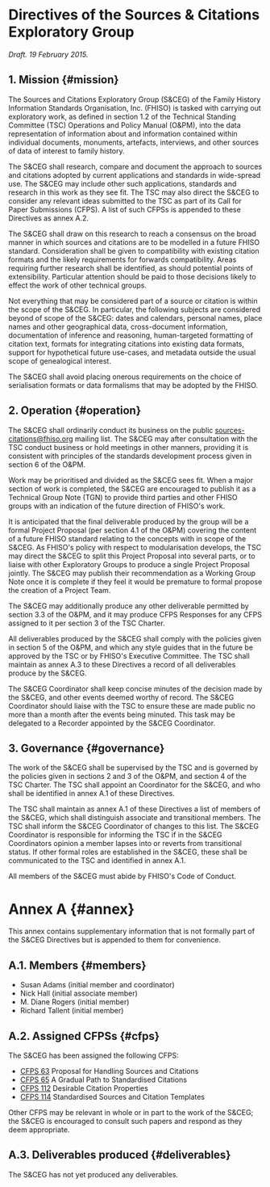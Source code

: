 Directives of the Sources & Citations Exploratory Group
=======================================================

*Draft. 19 February 2015.*

1\.  Mission							{#mission}
------------

The Sources and Citations Exploratory Group (S&CEG) of the Family History
Information Standards Organisation, Inc. (FHISO) is tasked with carrying
out exploratory work, as defined in section 1.2 of the Technical
Standing Committee (TSC) Operations and Policy Manual (O&PM), into the 
data representation of information about and information contained within 
individual documents, monuments, artefacts, interviews, and other sources
of data of interest to family history.

The S&CEG shall research, compare and document the approach to sources and 
citations adopted by current applications and standards in wide-spread
use.  The S&CEG may include other such applications, standards and
research in this work as they see fit.  The TSC may also direct the S&CEG
to consider any relevant ideas submitted to the TSC as part of its Call
for Paper Submissions (CFPS).  A list of such CFPSs is appended to these
Directives as annex A.2.

The S&CEG shall draw on this research to reach a consensus on the broad
manner in which sources and citations are to be modelled in a future FHISO
standard.  Consideration shall be given to compatibility with existing
citation formats and the likely requirements for forwards compatibility.
Areas requiring further research shall be identified, as should potential 
points of extensibility.  Particular attention should be paid to those 
decisions likely to effect the work of other technical groups.

Not everything that may be considered part of a source or citation is
within the scope of the S&CEG.  In particular, the following subjects are
considered beyond of scope of the S&CEG: dates and calendars, personal names,
place names and other geographical data, cross-document information,
documentation of inference and reasoning, human-targeted formatting of 
citation text, formats for integrating citations into existing data formats, 
support for hypothetical future use-cases, and metadata outside the usual
scope of genealogical interest.

The S&CEG shall avoid placing onerous requirements on the choice of
serialisation formats or data formalisms that may be adopted by the
FHISO.


2\. Operation							{#operation}
-------------

The S&CEG shall ordinarily conduct its business on the public
sources-citations@fhiso.org mailing list.  The S&CEG may after consultation
with the TSC conduct business or hold meetings in other manners,
providing it is consistent with principles of the standards development
process given in section 6 of the O&PM.

Work may be prioritised and divided as the S&CEG sees fit.  When a major
section of work is completed, the S&CEG are encouraged to publish it as a
Technical Group Note (TGN) to provide third parties and other FHISO groups
with an indication of the future direction of FHISO's work. 

It is anticipated that the final deliverable produced by the group will
be a formal Project Proposal (per section 4.1 of the O&PM) covering the
content of a future FHISO standard relating to the concepts with in
scope of the S&CEG.  As FHISO's policy with respect to modularisation
develops, the TSC may direct the S&CEG to split this Project Proposal
into several parts, or to liaise with other Exploratory Groups to
produce a single Project Proposal jointly.  The S&CEG may publish their
recommendation as a Working Group Note once it is complete if they feel
it would be premature to formal propose the creation of a Project Team.

The S&CEG may additionally produce any other deliverable permitted by
section 3.3 of the O&PM, and it may produce CFPS Responses for any CFPS
assigned to it per section 3 of the TSC Charter.

All deliverables produced by the S&CEG shall comply with the policies
given in section 5 of the O&PM, and which any style guides that in the
future be approved by the TSC or by FHISO's Executive Committee.  The
TSC shall maintain as annex A.3 to these Directives a record of all
deliverables produce by the S&CEG.

The S&CEG Coordinator shall keep concise minutes of the decision made by
the S&CEG, and other events deemed worthy of record.  The S&CEG
Coordinator should liaise with the TSC to ensure these are made public
no more than a month after the events being minuted.  This task may be
delegated to a Recorder appointed by the S&CEG Coordinator.


3\. Governance							{#governance}
--------------

The work of the S&CEG shall be supervised by the TSC and is governed by
the policies given in sections 2 and 3 of the O&PM, and section 4 of the
TSC Charter.  The TSC shall appoint an Coordinator for the S&CEG, and who
shall be identified in annex A.1 of these Directives.

The TSC shall maintain as annex A.1 of these Directives a list of
members of the S&CEG, which shall distinguish associate and transitional
members.  The TSC shall inform the S&CEG Coordinator of changes to this
list.  The S&CEG Coordinator is responsible for informing the TSC if in
the S&CEG Coordinators opinion a member lapses into or reverts from
transitional status.  If other formal roles are established in the S&CEG,
these shall be communicated to the TSC and identified in annex A.1.

All members of the S&CEG must abide by FHISO's Code of Conduct.


Annex A								{#annex}
=======

This annex contains supplementary information that is not formally part
of the S&CEG Directives but is appended to them for convenience.

A.1.  Members							{#members}
-------------

* Susan Adams (initial member and coordinator)
* Nick Hall (initial associate member)
* M. Diane Rogers (initial member)
* Richard Tallent (initial member)

A.2.  Assigned CFPSs						{#cfps}
--------------------

The S&CEG has been assigned the following CFPS:

* [CFPS 63](http://fhiso.org/files/cfp/cfps63.pdf) Proposal for Handling Sources and Citations
* [CFPS 65](http://fhiso.org/files/cfp/cfps65.pdf) A Gradual Path to Standardised Citations
* [CFPS 112](http://fhiso.org/files/cfp/cfps112.pdf) Desirable Citation Properties
* [CFPS 114](http://fhiso.org/files/cfp/cfps114.pdf) Standardised Sources and Citation Templates

Other CFPS may be relevant in whole or in part to the work of the S&CEG;
the S&CEG is encouraged to consult such papers and respond as they deem
appropriate.

A.3.  Deliverables produced					{#deliverables}
---------------------------

The S&CEG has not yet produced any deliverables.
